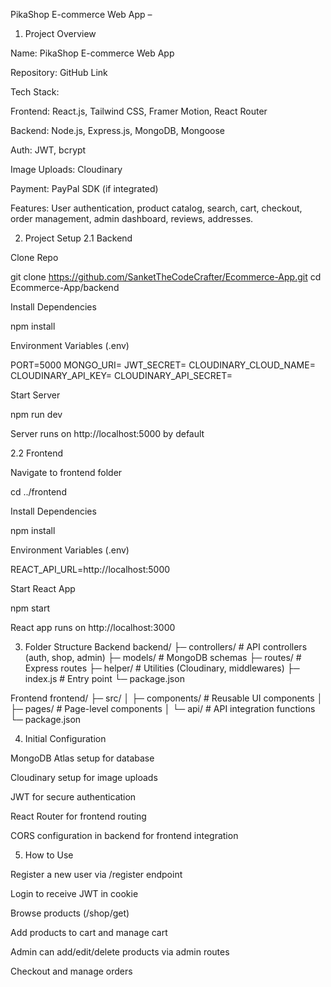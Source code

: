 PikaShop E-commerce Web App –
1. Project Overview

Name: PikaShop E-commerce Web App

Repository: GitHub Link

Tech Stack:

Frontend: React.js, Tailwind CSS, Framer Motion, React Router

Backend: Node.js, Express.js, MongoDB, Mongoose

Auth: JWT, bcrypt

Image Uploads: Cloudinary

Payment: PayPal SDK (if integrated)

Features: User authentication, product catalog, search, cart, checkout, order management, admin dashboard, reviews, addresses.

2. Project Setup
2.1 Backend

Clone Repo

git clone https://github.com/SanketTheCodeCrafter/Ecommerce-App.git
cd Ecommerce-App/backend


Install Dependencies

npm install


Environment Variables (.env)

PORT=5000
MONGO_URI=<Your MongoDB Atlas URI>
JWT_SECRET=<Your JWT Secret>
CLOUDINARY_CLOUD_NAME=<Cloudinary Name>
CLOUDINARY_API_KEY=<Cloudinary API Key>
CLOUDINARY_API_SECRET=<Cloudinary Secret>


Start Server

npm run dev


Server runs on http://localhost:5000 by default

2.2 Frontend

Navigate to frontend folder

cd ../frontend


Install Dependencies

npm install


Environment Variables (.env)

REACT_API_URL=http://localhost:5000


Start React App

npm start


React app runs on http://localhost:3000

3. Folder Structure
Backend
backend/
 ├─ controllers/        # API controllers (auth, shop, admin)
 ├─ models/             # MongoDB schemas
 ├─ routes/             # Express routes
 ├─ helper/             # Utilities (Cloudinary, middlewares)
 ├─ index.js            # Entry point
 └─ package.json

Frontend
frontend/
 ├─ src/
 │   ├─ components/     # Reusable UI components
 │   ├─ pages/          # Page-level components
 │   └─ api/            # API integration functions
 └─ package.json

4. Initial Configuration

MongoDB Atlas setup for database

Cloudinary setup for image uploads

JWT for secure authentication

React Router for frontend routing

CORS configuration in backend for frontend integration

5. How to Use

Register a new user via /register endpoint

Login to receive JWT in cookie

Browse products (/shop/get)

Add products to cart and manage cart

Admin can add/edit/delete products via admin routes

Checkout and manage orders 